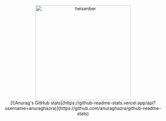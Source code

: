 

<div align="center">
  <img src="https://github.com/zogich/zogich/blob/main/Walter%20White%20Ballin.gif" alt="heisenber" width="300" height="300">
</div>
<div align="center">
  [![Anurag's GitHub stats](https://github-readme-stats.vercel.app/api?username=anuraghazra)](https://github.com/anuraghazra/github-readme-stats)
</div>
